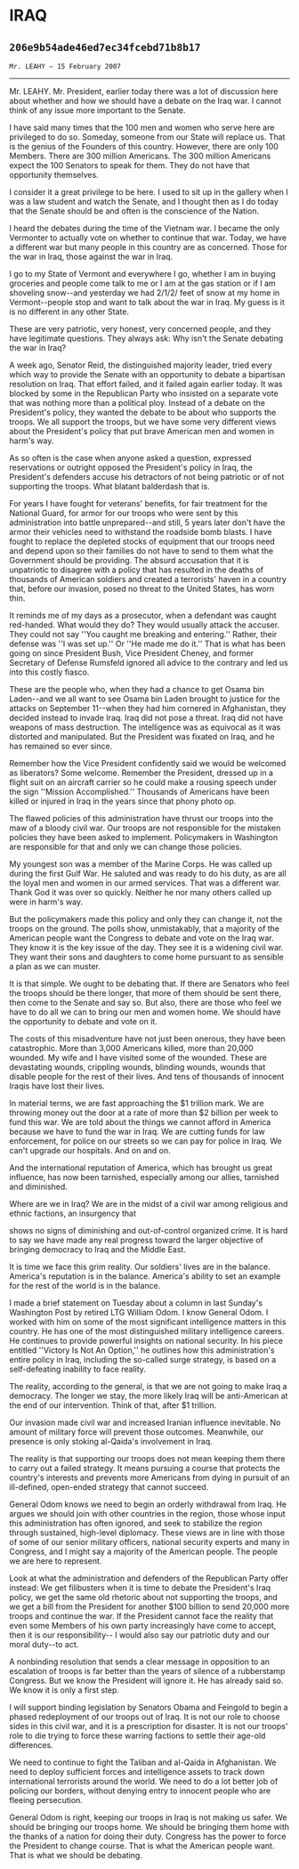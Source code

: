 # IRAQ
## `206e9b54ade46ed7ec34fcebd71b8b17`
`Mr. LEAHY — 15 February 2007`

---


Mr. LEAHY. Mr. President, earlier today there was a lot of discussion 
here about whether and how we should have a debate on the Iraq war. I 
cannot think of any issue more important to the Senate.

I have said many times that the 100 men and women who serve here are 
privileged to do so. Someday, someone from our State will replace us. 
That is the genius of the Founders of this country. However, there are 
only 100 Members. There are 300 million Americans. The 300 million 
Americans expect the 100 Senators to speak for them. They do not have 
that opportunity themselves.

I consider it a great privilege to be here. I used to sit up in the 
gallery when I was a law student and watch the Senate, and I thought 
then as I do today that the Senate should be and often is the 
conscience of the Nation.

I heard the debates during the time of the Vietnam war. I became the 
only Vermonter to actually vote on whether to continue that war. Today, 
we have a different war but many people in this country are as 
concerned. Those for the war in Iraq, those against the war in Iraq.

I go to my State of Vermont and everywhere I go, whether I am in 
buying groceries and people come talk to me or I am at the gas station 
or if I am shoveling snow--and yesterday we had 2/1/2/ feet of snow at 
my home in Vermont--people stop and want to talk about the war in Iraq. 
My guess is it is no different in any other State.

These are very patriotic, very honest, very concerned people, and 
they have legitimate questions. They always ask: Why isn't the Senate 
debating the war in Iraq?

A week ago, Senator Reid, the distinguished majority leader, tried 
every which way to provide the Senate with an opportunity to debate a 
bipartisan resolution on Iraq. That effort failed, and it failed again 
earlier today. It was blocked by some in the Republican Party who 
insisted on a separate vote that was nothing more than a political 
ploy. Instead of a debate on the President's policy, they wanted the 
debate to be about who supports the troops. We all support the troops, 
but we have some very different views about the President's policy that 
put brave American men and women in harm's way.

As so often is the case when anyone asked a question, expressed 
reservations or outright opposed the President's policy in Iraq, the 
President's defenders accuse his detractors of not being patriotic or 
of not supporting the troops. What blatant balderdash that is.

For years I have fought for veterans' benefits, for fair treatment 
for the National Guard, for armor for our troops who were sent by this 
administration into battle unprepared--and still, 5 years later don't 
have the armor their vehicles need to withstand the roadside bomb 
blasts. I have fought to replace the depleted stocks of equipment that 
our troops need and depend upon so their families do not have to send 
to them what the Government should be providing. The absurd accusation 
that it is unpatriotic to disagree with a policy that has resulted in 
the deaths of thousands of American soldiers and created a terrorists' 
haven in a country that, before our invasion, posed no threat to the 
United States, has worn thin.

It reminds me of my days as a prosecutor, when a defendant was caught 
red-handed. What would they do? They would usually attack the accuser. 
They could not say ''You caught me breaking and entering.'' Rather, 
their defense was ''I was set up.'' Or ''He made me do it.'' That is 
what has been going on since President Bush, Vice President Cheney, and 
former Secretary of Defense Rumsfeld ignored all advice to the contrary 
and led us into this costly fiasco.

These are the people who, when they had a chance to get Osama bin 
Laden--and we all want to see Osama bin Laden brought to justice for 
the attacks on September 11--when they had him cornered in Afghanistan, 
they decided instead to invade Iraq. Iraq did not pose a threat. Iraq 
did not have weapons of mass destruction. The intelligence was as 
equivocal as it was distorted and manipulated. But the President was 
fixated on Iraq, and he has remained so ever since.

Remember how the Vice President confidently said we would be welcomed 
as liberators? Some welcome. Remember the President, dressed up in a 
flight suit on an aircraft carrier so he could make a rousing speech 
under the sign ''Mission Accomplished.'' Thousands of Americans have 
been killed or injured in Iraq in the years since that phony photo op.

The flawed policies of this administration have thrust our troops 
into the maw of a bloody civil war. Our troops are not responsible for 
the mistaken policies they have been asked to implement. Policymakers 
in Washington are responsible for that and only we can change those 
policies.

My youngest son was a member of the Marine Corps. He was called up 
during the first Gulf War. He saluted and was ready to do his duty, as 
are all the loyal men and women in our armed services. That was a 
different war. Thank God it was over so quickly. Neither he nor many 
others called up were in harm's way.

But the policymakers made this policy and only they can change it, 
not the troops on the ground. The polls show, unmistakably, that a 
majority of the American people want the Congress to debate and vote on 
the Iraq war. They know it is the key issue of the day. They see it is 
a widening civil war. They want their sons and daughters to come home 
pursuant to as sensible a plan as we can muster.

It is that simple. We ought to be debating that. If there are 
Senators who feel the troops should be there longer, that more of them 
should be sent there, then come to the Senate and say so. But also, 
there are those who feel we have to do all we can to bring our men and 
women home. We should have the opportunity to debate and vote on it.


The costs of this misadventure have not just been onerous, they have 
been catastrophic. More than 3,000 Americans killed, more than 20,000 
wounded. My wife and I have visited some of the wounded. These are 
devastating wounds, crippling wounds, blinding wounds, wounds that 
disable people for the rest of their lives. And tens of thousands of 
innocent Iraqis have lost their lives.

In material terms, we are fast approaching the $1 trillion mark. We 
are throwing money out the door at a rate of more than $2 billion per 
week to fund this war. We are told about the things we cannot afford in 
America because we have to fund the war in Iraq. We are cutting funds 
for law enforcement, for police on our streets so we can pay for police 
in Iraq. We can't upgrade our hospitals. And on and on.

And the international reputation of America, which has brought us 
great influence, has now been tarnished, especially among our allies, 
tarnished and diminished.

Where are we in Iraq? We are in the midst of a civil war among 
religious and ethnic factions, an insurgency that


shows no signs of diminishing and out-of-control organized crime. It is 
hard to say we have made any real progress toward the larger objective 
of bringing democracy to Iraq and the Middle East.

It is time we face this grim reality. Our soldiers' lives are in the 
balance. America's reputation is in the balance. America's ability to 
set an example for the rest of the world is in the balance.

I made a brief statement on Tuesday about a column in last Sunday's 
Washington Post by retired LTG William Odom. I know General Odom. I 
worked with him on some of the most significant intelligence matters in 
this country. He has one of the most distinguished military 
intelligence careers. He continues to provide powerful insights on 
national security. In his piece entitled ''Victory Is Not An Option,'' 
he outlines how this administration's entire policy in Iraq, including 
the so-called surge strategy, is based on a self-defeating inability to 
face reality.

The reality, according to the general, is that we are not going to 
make Iraq a democracy. The longer we stay, the more likely Iraq will be 
anti-American at the end of our intervention. Think of that, after $1 
trillion.

Our invasion made civil war and increased Iranian influence 
inevitable. No amount of military force will prevent those outcomes. 
Meanwhile, our presence is only stoking al-Qaida's involvement in Iraq.

The reality is that supporting our troops does not mean keeping them 
there to carry out a failed strategy. It means pursuing a course that 
protects the country's interests and prevents more Americans from dying 
in pursuit of an ill-defined, open-ended strategy that cannot succeed.

General Odom knows we need to begin an orderly withdrawal from Iraq. 
He argues we should join with other countries in the region, those 
whose input this administration has often ignored, and seek to 
stabilize the region through sustained, high-level diplomacy. These 
views are in line with those of some of our senior military officers, 
national security experts and many in Congress, and I might say a 
majority of the American people. The people we are here to represent.

Look at what the administration and defenders of the Republican Party 
offer instead: We get filibusters when it is time to debate the 
President's Iraq policy, we get the same old rhetoric about not 
supporting the troops, and we get a bill from the President for another 
$100 billion to send 20,000 more troops and continue the war. If the 
President cannot face the reality that even some Members of his own 
party increasingly have come to accept, then it is our responsibility--
I would also say our patriotic duty and our moral duty--to act.


A nonbinding resolution that sends a clear message in opposition to 
an escalation of troops is far better than the years of silence of a 
rubberstamp Congress. But we know the President will ignore it. He has 
already said so. We know it is only a first step.

I will support binding legislation by Senators Obama and Feingold to 
begin a phased redeployment of our troops out of Iraq. It is not our 
role to choose sides in this civil war, and it is a prescription for 
disaster. It is not our troops' role to die trying to force these 
warring factions to settle their age-old differences.

We need to continue to fight the Taliban and al-Qaida in Afghanistan. 
We need to deploy sufficient forces and intelligence assets to track 
down international terrorists around the world. We need to do a lot 
better job of policing our borders, without denying entry to innocent 
people who are fleeing persecution.

General Odom is right, keeping our troops in Iraq is not making us 
safer. We should be bringing our troops home. We should be bringing 
them home with the thanks of a nation for doing their duty. Congress 
has the power to force the President to change course. That is what the 
American people want. That is what we should be debating.
